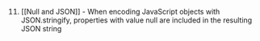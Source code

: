 11. [[Null and JSON]] - When encoding JavaScript objects with JSON.stringify, properties with value null are included in the resulting JSON string